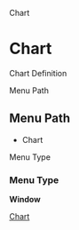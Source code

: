 
Chart
# Chart


Chart Definition

Menu Path
## Menu Path



- Chart

Menu Type
### Menu Type

**Window**


[Chart](functional-guide/window/window-chart.md)